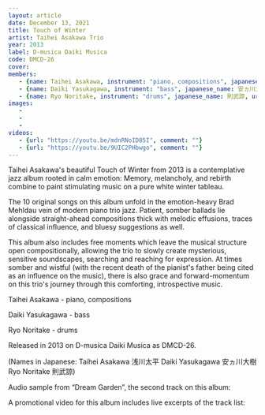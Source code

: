 ```yaml
---
layout: article
date: December 13, 2021
title: Touch of Winter
artist: Taihei Asakawa Trio
year: 2013
label: D-musica Daiki Musica
code: DMCD-26
cover: 
members:
   - {name: Taihei Asakawa, instrument: "piano, compositions", japanese_name: 浅川太平, url: "https://taiheiasakawa.wixsite.com/piano"}
   - {name: Daiki Yasukagawa, instrument: "bass", japanese_name: 安ヵ川大樹, url: "http://daikiyasukagawa.com/"}
   - {name: Ryo Noritake, instrument: "drums", japanese_name: 則武諒, url: "http://www.ryonoritake.com/"}
images:
   - 
   - 
   - 
videos: 
   - {url: "https://youtu.be/mdnRNoID85I", comment: ""}
   - {url: "https://youtu.be/9UIC2PHbwgo", comment: ""}
---
```



Taihei Asakawa's beautiful Touch of Winter from 2013 is a contemplative jazz album rooted in calm emotion: Memory, melancholy, and rebirth combine to paint stimulating music on a pure white winter tableau.



The 10 original songs on this album unfold in the emotion-heavy Brad Mehldau vein of modern piano trio jazz. Patient, somber ballads lie alongside straight-ahead compositions thick with melodic effusions, traces of classical influence, and bluesy suggestions as well.

This album also includes free moments which leave the musical structure open compositionally, allowing the trio to slowly create mysterious, sensitive soundscapes, searching and reaching for expression. At times somber and wistful (with the recent death of the pianist's father being cited as an influence on the music), there is also grace and forward-momentum on this trio's journey through this comforting, introspective music.



Taihei Asakawa - piano, compositions

Daiki Yasukagawa - bass

Ryo Noritake - drums

Released in 2013 on D-musica Daiki Musica as DMCD-26.

(Names in Japanese: Taihei Asakawa 浅川太平 Daiki Yasukagawa 安ヵ川大樹 Ryo Noritake 則武諒)

Audio sample from “Dream Garden”, the second track on this album:

A promotional video for this album includes live excerpts of the track list:




